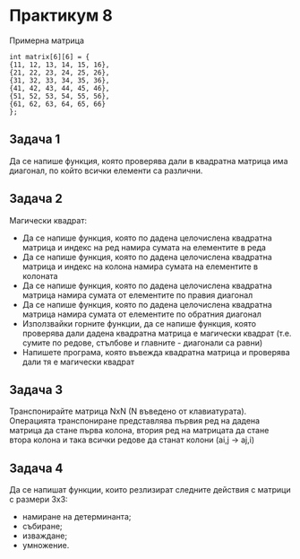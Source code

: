 # Практикум 8

Примерна матрица 
      
    int matrix[6][6] = {
    {11, 12, 13, 14, 15, 16}, 
    {21, 22, 23, 24, 25, 26}, 
    {31, 32, 33, 34, 35, 36}, 
    {41, 42, 43, 44, 45, 46}, 
    {51, 52, 53, 54, 55, 56}, 
    {61, 62, 63, 64, 65, 66}
    };

## Задача 1

Да се напише функция, която проверява дали в квадратна матрица има диагонал, по който всички елементи са различни.

## Задача 2

Магически квадрат:

- Да се напише функция, която по дадена целочислена квадратна матрица и индекс на ред намира сумата на елементите в реда
- Да се напише функция, която по дадена целочислена квадратна матрица и индекс на колона намира сумата на елементите в колоната
- Да се напише функция, която по дадена целочислена квадратна матрица намира сумата от елементите по правия диагонал
- Да се напише функция, която по дадена целочислена квадратна матрица намира сумата от елементите по обратния диагонал
- Използвайки горните функции, да се напише функция, която проверява дали дадена квадратна матрица е магически квадрат (т.е. сумите по редове, стълбове и главните - диагонали са равни)
- Напишете програма, която въвежда квадратна матрица и проверява дали тя е магически квадрат

## Задача 3

Транспонирайте матрица NxN (N въведено от клавиатурата). Операцията транспониране представлява първия ред на дадена матрица да стане първа колона, втория ред на матрицата да стане втора колона и така всички редове да станат колони (ai,j -> aj,i)

## Задача 4

Да се напишат функции, които резлизират следните действия с матрици с размери 3x3:
- намиране на детерминанта;
- събиране;
- изваждане;
- умножение.

